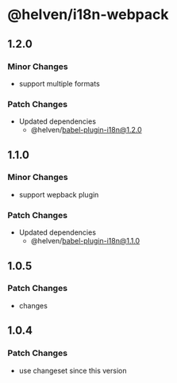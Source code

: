 # @helven/i18n-webpack

## 1.2.0

### Minor Changes

- support multiple formats

### Patch Changes

- Updated dependencies
  - @helven/babel-plugin-i18n@1.2.0

## 1.1.0

### Minor Changes

- support wepback plugin

### Patch Changes

- Updated dependencies
  - @helven/babel-plugin-i18n@1.1.0

## 1.0.5

### Patch Changes

- changes

## 1.0.4

### Patch Changes

- use changeset since this version
